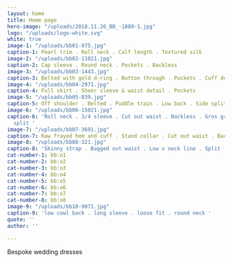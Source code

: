 ```yaml
---
layout: home
title: Home page
hero-image: "/uploads/2018.11.26_BB_-1089-1.jpg"
logo: "/uploads/logo-white.svg"
white: true
image-1: "/uploads/bb01-975.jpg"
caption-1: Pearl trim . Roll neck . Calf length . Textured silk
image-2: "/uploads/bb02-11821.jpg"
caption-2: Cap sleeve . Round neck . Pockets . Backless
image-3: "/uploads/bb03-1443.jpg"
caption-3: Belted with gold d-ring . Button through . Pockets . Cuff detail
image-4: "/uploads/bb04-2971.jpg"
caption-4: Full skirt . Sheer sleeve & waist detail . Pockets
image-5: "/uploads/bb05-839.jpg"
caption-5: Off shoulder . Belted . Puddle train . Low back . Side split . Heavy crepe
image-6: "/uploads/bb06-15021.jpg"
caption-6: 'Roll neck . 3/4 sleeve . Cut out waist . Backless . Gros grain trim side
  split '
image-7: "/uploads/bb07-3691.jpg"
caption-7: Raw frayed hem and cuff . Stand collar . Cut out waist . Backless
image-8: "/uploads/bb08-321.jpg"
caption-8: 'Skinny strap . Bagged out waist . Low v neck line . Split '
cat-number-1: bb:o1
cat-number-2: bb:o2
cat-number-3: bb:o3
cat-number-4: bb:o4
cat-number-5: bb:o5
cat-number-6: bb:o6
cat-number-7: bb:o7
cat-number-8: bb:o8
image-9: "/uploads/bb10-9071.jpg"
caption-9: 'low cowl back . long sleeve . loose fit . round neck '
quote: ''
author: ''

---
```

Bespoke wedding dresses